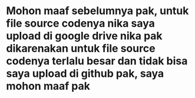 # Mohon maaf sebelumnya pak, untuk file source codenya nika saya upload di google drive nika pak dikarenakan untuk file source codenya terlalu besar dan tidak bisa saya upload di github pak, saya mohon maaf pak
